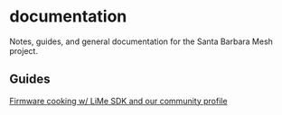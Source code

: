 # documentation
Notes, guides, and general documentation for the Santa Barbara Mesh project.

## Guides

[Firmware cooking w/ LiMe SDK and our community profile](https://github.com/sbmesh/documentation/blob/master/firmware.md)
